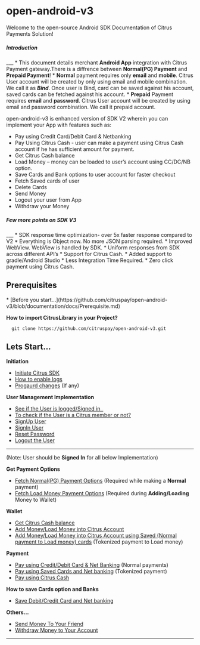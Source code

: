 # open-android-v3

Welcome to the open-source Android SDK Documentation of Citrus Payments Solution!

<h5>Introduction</h5>
___
* This document details merchant <b>Android App</b> integration with Citrus Payment gateway.There is a diffrence between <b>Normal(PG) Payment</b> and <b>Prepaid Payment</b>!
* <b>Normal</b> payment requires only <b>email</b> and <b>mobile</b>. Citrus User account will be created by only using email and mobile combination. We call it as <b><i>Bind</i></b>. Once user is Bind, card can be saved against his account, saved cards can be fetched against his account.
* <b>Prepaid</b> Payment requires <b>email</b> and <b>password</b>. Citrus User account will be created by using email and password combination. We call it prepaid account.

open-android-v3 is enhanced version of SDK V2 wherein you can implement your App with features such as:

* Pay using Credit Card/Debit Card & Netbanking 
* Pay Using Citrus Cash - user can make a payment using Citrus Cash account if he has sufficient amount for payment. 
* Get Citrus Cash balance
* Load Money – money can be loaded to user’s account using CC/DC/NB option.
* Save Cards and Bank options to user account for faster checkout
* Fetch Saved cards of user
* Delete Cards
* Send Money
* Logout your user from App
* Withdraw your Money

<h5>Few more points on SDK V3</h5>
___
   * SDK response time optimization-  over 5x faster response compared to V2
   * Everything is Object now. No more JSON parsing required.
   * Improved WebView. WebView is handled by SDK.  
   * Uniform responses from SDK across different API’s
   * Support for Citrus Cash.
   * Added support to gradle/Android Studio
   * Less Integration Time Required.
   * Zero click payment using Citrus Cash.

<h2> Prerequisites </h2>
* [Before you start...](https://github.com/citruspay/open-android-v3/blob/documentation/docs/Prerequisite.md)

<b> How to import CitrusLibrary in your Project? </b>

      git clone https://github.com/citruspay/open-android-v3.git

<h2>Lets Start...</h2>

<b>Initiation</b>
* [Initiate Citrus SDK](https://github.com/citruspay/open-android-v3/blob/documentation/docs/InitSDK.md)
* [How to enable logs](https://github.com/citruspay/open-android-v3/blob/documentation/docs/enable%20logs%20.md)
* [Progaurd changes](https://github.com/citruspay/open-android-v3/blob/documentation/docs/Progaurd%20changes.md) (If any)

<b> User Management Implementation</b>

* [See if the User is logged/Signed in  ](https://github.com/citruspay/open-android-v3/blob/documentation/docs/isUserSignedIn.md)
* [To check if the User is a Citrus member or not?](https://github.com/citruspay/open-android-v3/blob/documentation/docs/isCitrusMember.md)
* [SignUp User](https://github.com/citruspay/open-android-v3/blob/documentation/docs/Sign%20Up%20User.md)
* [SignIn User](https://github.com/citruspay/open-android-v3/blob/documentation/docs/Sign%20In%20User.md) 
* [Reset Password](https://github.com/citruspay/open-android-v3/blob/documentation/docs/Reset%20Password.md)
* [Logout the User](https://github.com/citruspay/open-android-v3/blob/documentation/docs/Logout.md)
___
(Note: User should be <b>Signed In</b> for all below Implementation)

<b> Get Payment Options</b>
* [Fetch Normal(PG) Payment Options](https://github.com/citruspay/open-android-v3/blob/documentation/docs/Fetch%20payment%20options.md) (Required while making a <b>Normal</b> payment)
* [Fetch Load Money Payment Options](https://github.com/citruspay/open-android-v3/blob/documentation/docs/fetch%20load%20money%20options.md) (Required during <b>Adding/Loading</b> Money to Wallet)

<b>Wallet</b>
* [Get Citrus Cash balance](https://github.com/citruspay/open-android-v3/blob/documentation/docs/Get%20Balance.md)
* [Add Money/Load Money into Citrus Account](https://github.com/citruspay/open-android-v3/blob/documentation/docs/Load%20Money.md)
* [Add Money/Load Money into Citrus Account using Saved (Normal payment to Load money) cards](https://github.com/citruspay/open-android-v3/blob/documentation/docs/Load%20using%20Saved%20Card%20&%20Net%20bank.md) (Tokenized payment to Load money)

<b>Payment</b>
* [Pay using Credit/Debit Card & Net Banking](https://github.com/citruspay/open-android-v3/blob/documentation/docs/CC%20%2CDC%20%2CNB%20Direct%20Payment.md) (Normal payments)
* [Pay using Saved Cards and Net banking](https://github.com/citruspay/open-android-v3/blob/documentation/docs/Pay%20Using%20Saved%20Cards%20and%20Bank.md) (Tokenized payment)
* [Pay using Citrus Cash](https://github.com/citruspay/open-android-v3/blob/documentation/docs/Pay%20using%20Citrus%20Cash.md)

<b>How to save Cards option and Banks</b>
* [Save Debit/Credit Card and Net banking](https://github.com/citruspay/open-android-v3/blob/documentation/docs/Save%20payment%20option.md)

<b>Others...</b>
* [Send Money To Your Friend](https://github.com/citruspay/open-android-v3/blob/documentation/docs/Send%20Money.md)
* [Withdraw Money to Your Account](https://github.com/citruspay/open-android-v3/blob/documentation/docs/Withdraw.md)

___
